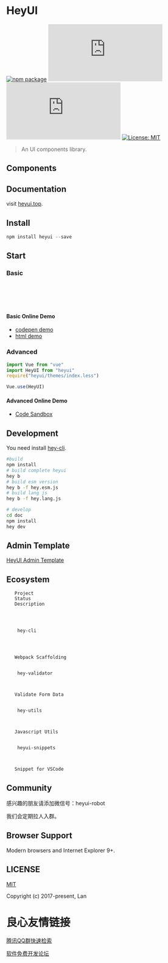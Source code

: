  
   
 

# HeyUI

[![npm package](https://img.shields.io/npm/v/heyui.svg?style=flat-square)](https://www.npmjs.org/package/heyui)
![JS gzip size](http://img.badgesize.io/https://unpkg.com/heyui/dist/heyui.esm.js?style=flat-square&compression=gzip&label=gzip%20size:%20JS)
![CSS gzip size](http://img.badgesize.io/https://unpkg.com/heyui/themes/index.css?style=flat-square&compression=gzip&label=gzip%20size:%20CSS)
[![License: MIT](https://img.shields.io/badge/License-MIT-yellow.svg?style=flat-square)](LICENSE)

> An UI components library.

## Components

 

## Documentation

visit [heyui.top](http://www.heyui.top).

## Install

```js
npm install heyui --save
```

## Start

### Basic

```html

  
  
  

```

#### Basic Online Demo

- [codepen demo](https://codepen.io/vvpvvp/pen/WJYKyq)
- [html demo](https://www.heyui.top/simple.html)

### Advanced

```js
import Vue from "vue"
import HeyUI from "heyui"
require("heyui/themes/index.less")

Vue.use(HeyUI)
```

#### Advanced Online Demo

- [Code Sandbox](https://codesandbox.io/s/github/vvpvvp/hey-demos/tree/master/)

## Development

You need install [hey-cli](https://www.npmjs.org/package/hey-cli).

```sh
#build
npm install
# build complete heyui
hey b
# build esm version
hey b -f hey.esm.js
# build lang js
hey b -f hey.lang.js

# develop
cd doc
npm install
hey dev

```

## Admin Template

[HeyUI Admin Template](http://admin.heyui.top)

## Ecosystem

 
   
     
       Project 
       Status 
       Description 
     
   
   
     
        hey-cli  
       
         
           
          
       Webpack Scaffolding 
     
     
        hey-validator  
        
           
          
       Validate Form Data 
     
     
        hey-utils  
        
           
          
       Javascript Utils 
     
     
        heyui-snippets  
        
           
          
       Snippet for VSCode 
     
   
 

## Community

感兴趣的朋友请添加微信号：heyui-robot

我们会定期拉人入群。

## Browser Support

Modern browsers and Internet Explorer 9+.

## LICENSE

[MIT](https://opensource.org/licenses/MIT)

Copyright (c) 2017-present, Lan


 # 良心友情链接

[腾讯QQ群快速检索](http://u.720life.cn/s/8cf73f7c)

[软件免费开发论坛](http://u.720life.cn/s/bbb01dc0)